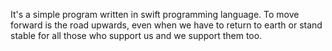 It's a simple program written in swift programming language. To move forward is the road upwards, even when we have to return to earth or stand stable for all those who support us and we support them too. 
